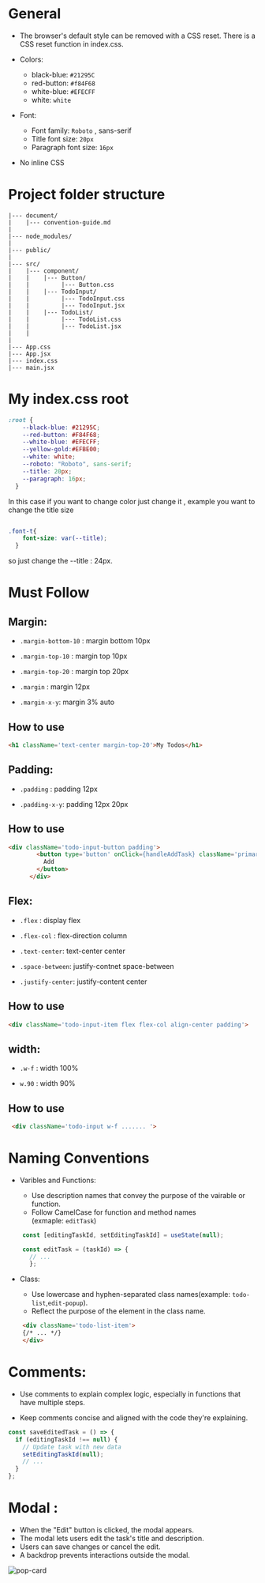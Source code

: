 # General
-  The browser's default style can be removed with a CSS reset. There is a CSS reset function in index.css.

- Colors:

  - black-blue: `#21295C`
  - red-button: `#f84F68`
  - white-blue: `#EFECFF`
  - white: `white`

- Font:

  - Font family: `Roboto` , sans-serif
  - Title font size: `20px`
  - Paragraph font size: `16px`

- No inline CSS
# Project folder structure

```
|--- document/
|    |--- convention-guide.md
|
|--- node_modules/
|
|--- public/
|
|--- src/
|    |--- component/
|    |    |--- Button/
|    |         |--- Button.css
|    |    |--- TodoInput/
|    |         |--- TodoInput.css
|    |         |--- TodoInput.jsx
|    |    |--- TodoList/
|    |         |--- TodoList.css
|    |         |--- TodoList.jsx
|    |
|
|--- App.css
|--- App.jsx
|--- index.css
|--- main.jsx

```
# My index.css root
```css
:root {
    --black-blue: #21295C;
    --red-button: #F84F68;
    --white-blue: #EFECFF;
    --yellow-gold:#EFBE00;
    --white: white;
    --roboto: "Roboto", sans-serif;
    --title: 20px;
    --paragraph: 16px;
  }
```
In this case if you want to change color just change it , example you want to change the title size 

```css

.font-t{
    font-size: var(--title);
  }

```
so just change the --title : 24px.

# Must Follow

##  Margin:
  
  -  `.margin-bottom-10` :  margin bottom 10px

  - `.margin-top-10` :  margin top 10px
  
  - `.margin-top-20` :  margin top 20px

  - `.margin` :  margin 12px

  - `.margin-x-y`:  margin 3% auto

## How to use

```html
<h1 className='text-center margin-top-20'>My Todos</h1>
```

## Padding:

  - `.padding` :  padding 12px

  - `.padding-x-y`:  padding 12px 20px

## How to use

```html
<div className='todo-input-button padding'>
        <button type='button' onClick={handleAddTask} className='primarybtn'>
          Add 
        </button>
      </div>
```
## Flex:

 - `.flex` :  display flex

 - `.flex-col` :  flex-direction column

 - `.text-center`:  text-center center

 - `.space-between`:  justify-contnet space-between

 - `.justify-center`: justify-content center

## How to use

```html
<div className='todo-input-item flex flex-col align-center padding'>
```

## width:

 - `.w-f` : width 100%

 - `w.90` : width 90%

## How to use

```html
 <div className='todo-input w-f ....... '>
```


# Naming Conventions
 
 - Varibles and Functions:
   
   - Use description names that convey the purpose of the vairable or function.
   - Follow CamelCase for function and method names   
  (exmaple: `editTask`)
  ```jsx
      const [editingTaskId, setEditingTaskId] = useState(null);

      const editTask = (taskId) => {
        // ...
        };  
  ```
- Class:

  - Use lowercase and hyphen-separated class names(example: `todo-list`,`edit-popup`).
  - Reflect the purpose of the element in the class name.
```html
    <div className='todo-list-item'>
    {/* ... */}
    </div>
```

# Comments:

- Use comments to explain complex logic, especially in functions that have multiple steps.

- Keep comments concise and aligned with the code they're explaining.

``` jsx
const saveEditedTask = () => {
  if (editingTaskId !== null) {
    // Update task with new data
    setEditingTaskId(null);
    // ...
  }
};
```



# Modal :

- When the "Edit" button is clicked, the modal appears.
- The modal lets users edit the task's title and description.
- Users can save changes or cancel the edit.
- A backdrop prevents interactions outside the modal.

![pop-card](/src/assets/Edit-pop-up.png)
